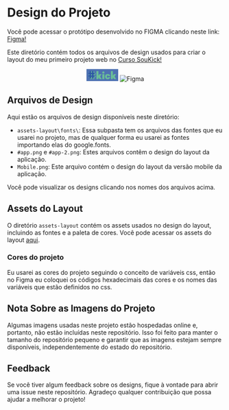 # Design do Projeto
Você pode acessar o protótipo desenvolvido no FIGMA clicando neste link: 
[Figma!](
https://www.figma.com/file/zihjoBwL6gKZkchwUgvsbi/Prototipo-Figma?type=design&mode=design&t=lsXZkVwmyfICO1Se-1)

Este diretório contém todos os arquivos de design usados para criar o layout do meu primeiro projeto web no [Curso SouKick!](https://soukick.com.br)

<div align="center">

<img src="https://raw.githubusercontent.com/gustavo19k/assets-SouKick/main/SouKick.png" alt="Curso#SouKick" height="28"> ![Figma](https://img.shields.io/badge/Figma-F24E1E?style=for-the-badge&logo=figma&logoColor=white)



</div>

## Arquivos de Design

Aqui estão os arquivos de design disponíveis neste diretório:


- `assets-layout\fonts\`: Essa subpasta tem os arquivos das fontes que eu usarei no projeto, mas de qualquer forma eu usarei as fontes importando elas do google.fonts.
- `#app.png` e `#app-2.png`: Estes arquivos contêm o design do layout da aplicação.
- `Mobile.png`: Este arquivo contém o design do layout da versão mobile da aplicação.

Você pode visualizar os designs clicando nos nomes dos arquivos acima.

## Assets do Layout

O diretório `assets-layout` contém os assets usados no design do layout, incluindo as fontes e a paleta de cores. Você pode acessar os assets do layout [aqui](/Design/assets-layout/).

### Cores do projeto

Eu usarei as cores do projeto seguindo o conceito de variáveis css, então no Figma eu coloquei os códigos hexadecimais das cores e os nomes das variáveis que estão definidos no css.

## Nota Sobre as Imagens do Projeto

Algumas imagens usadas neste projeto estão hospedadas online e, portanto, não estão incluídas neste repositório. Isso foi feito para manter o tamanho do repositório pequeno e garantir que as imagens estejam sempre disponíveis, independentemente do estado do repositório.

## Feedback

Se você tiver algum feedback sobre os designs, fique à vontade para abrir uma issue neste repositório. Agradeço qualquer contribuição que possa ajudar a melhorar o projeto!

